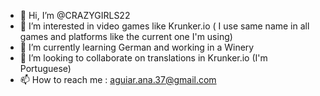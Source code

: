 - 👋 Hi, I’m @CRAZYGIRLS22
- 👀 I’m interested in video games like Krunker.io ( I use same name in all games and platforms like the current one I'm using)
- 🌱 I’m currently learning German and working in a Winery
- 💞️ I’m looking to collaborate on translations in Krunker.io (I'm Portuguese)
- 📫 How to reach me : aguiar.ana.37@gmail.com 

<!---
CRAZYGIRLS22/CRAZYGIRLS22 is a ✨ special ✨ repository because its `README.md` (this file) appears on your GitHub profile.
You can click the Preview link to take a look at your changes.
--->
